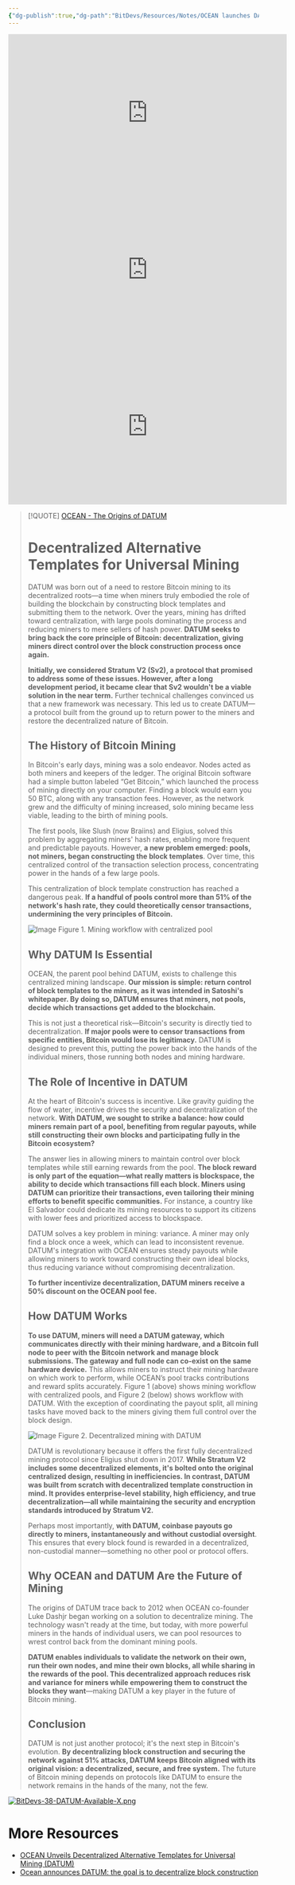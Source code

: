 ```yaml
---
{"dg-publish":true,"dg-path":"BitDevs/Resources/Notes/OCEAN launches DATUM - Decentralized Alternative Templates for Universal Mining.md","permalink":"/bit-devs/resources/notes/ocean-launches-datum-decentralized-alternative-templates-for-universal-mining/","title":"OCEAN launches DATUM - Decentralized Alternative Templates for Universal Mining","tags":["bitcoin","bitdevs","socratic-38","mining"],"noteIcon":"3","created":"2024-10-27T12:18:20.780-10:00","updated":"2024-10-27T14:56:26.565-10:00"}
---
```




<iframe width="560" height="315" src="https://www.youtube.com/embed/8iy-CfZQk7s?si=rjrVEjuplHctPx_r" title="YouTube video player" frameborder="0" allow="accelerometer; autoplay; clipboard-write; encrypted-media; gyroscope; picture-in-picture; web-share" referrerpolicy="strict-origin-when-cross-origin" allowfullscreen></iframe>

<iframe width="560" height="315" src="https://www.youtube.com/embed/IhEKJcDmiAo?si=c5Jpf90nxFbLoiCR" title="YouTube video player" frameborder="0" allow="accelerometer; autoplay; clipboard-write; encrypted-media; gyroscope; picture-in-picture; web-share" referrerpolicy="strict-origin-when-cross-origin" allowfullscreen></iframe>

<iframe width="560" height="315" src="https://www.youtube.com/embed/LQfAyzfp_kU?si=ZVJJXEQ0qImvbAfQ" title="YouTube video player" frameborder="0" allow="accelerometer; autoplay; clipboard-write; encrypted-media; gyroscope; picture-in-picture; web-share" referrerpolicy="strict-origin-when-cross-origin" allowfullscreen></iframe>

> [!QUOTE] [OCEAN - The Origins of DATUM](https://ocean.xyz/docs/datum)
> # Decentralized Alternative Templates for Universal Mining
> 
> DATUM was born out of a need to restore Bitcoin mining to its decentralized roots—a time when miners truly embodied the role of building the blockchain by constructing block templates and submitting them to the network. Over the years, mining has drifted toward centralization, with large pools dominating the process and reducing miners to mere sellers of hash power. **DATUM seeks to bring back the core principle of Bitcoin: decentralization, giving miners direct control over the block construction process once again.**
> 
> **Initially, we considered Stratum V2 (Sv2), a protocol that promised to address some of these issues. However, after a long development period, it became clear that Sv2 wouldn't be a viable solution in the near term.** Further technical challenges convinced us that a new framework was necessary. This led us to create DATUM—a protocol built from the ground up to return power to the miners and restore the decentralized nature of Bitcoin.
> 
> ## The History of Bitcoin Mining
> 
> In Bitcoin's early days, mining was a solo endeavor. Nodes acted as both miners and keepers of the ledger. The original Bitcoin software had a simple button labeled “Get Bitcoin,” which launched the process of mining directly on your computer. Finding a block would earn you 50 BTC, along with any transaction fees. However, as the network grew and the difficulty of mining increased, solo mining became less viable, leading to the birth of mining pools.
> 
> The first pools, like Slush (now Braiins) and Eligius, solved this problem by aggregating miners' hash rates, enabling more frequent and predictable payouts. However, **a new problem emerged: pools, not miners, began constructing the block templates**. Over time, this centralized control of the transaction selection process, concentrating power in the hands of a few large pools.
> 
> This centralization of block template construction has reached a dangerous peak. **If a handful of pools control more than 51% of the network's hash rate, they could theoretically censor transactions, undermining the very principles of Bitcoin.**
> 
> ![Image](https://ocean.xyz/static/assets/datum/centralized-pools.png)
> Figure 1. Mining workflow with centralized pool
> 
> ## Why DATUM Is Essential
> 
> OCEAN, the parent pool behind DATUM, exists to challenge this centralized mining landscape. **Our mission is simple: return control of block templates to the miners, as it was intended in Satoshi's whitepaper. By doing so, DATUM ensures that miners, not pools, decide which transactions get added to the blockchain.**
> 
> This is not just a theoretical risk—Bitcoin's security is directly tied to decentralization. **If major pools were to censor transactions from specific entities, Bitcoin would lose its legitimacy.** DATUM is designed to prevent this, putting the power back into the hands of the individual miners, those running both nodes and mining hardware.
> 
> ## The Role of Incentive in DATUM
> 
> At the heart of Bitcoin's success is incentive. Like gravity guiding the flow of water, incentive drives the security and decentralization of the network. **With DATUM, we sought to strike a balance: how could miners remain part of a pool, benefiting from regular payouts, while still constructing their own blocks and participating fully in the Bitcoin ecosystem?**
> 
> The answer lies in allowing miners to maintain control over block templates while still earning rewards from the pool. **The block reward is only part of the equation—what really matters is blockspace, the ability to decide which transactions fill each block. Miners using DATUM can prioritize their transactions, even tailoring their mining efforts to benefit specific communities.** For instance, a country like El Salvador could dedicate its mining resources to support its citizens with lower fees and prioritized access to blockspace.
> 
> DATUM solves a key problem in mining: variance. A miner may only find a block once a week, which can lead to inconsistent revenue. DATUM's integration with OCEAN ensures steady payouts while allowing miners to work toward constructing their own ideal blocks, thus reducing variance without compromising decentralization.
> 
> **To further incentivize decentralization, DATUM miners receive a 50% discount on the OCEAN pool fee.**
> 
> ## How DATUM Works
> 
> **To use DATUM, miners will need a DATUM gateway, which communicates directly with their mining hardware, and a Bitcoin full node to peer with the Bitcoin network and manage block submissions. The gateway and full node can co-exist on the same hardware device.** This allows miners to instruct their mining hardware on which work to perform, while OCEAN’s pool tracks contributions and reward splits accurately. Figure 1 (above) shows mining workflow with centralized pools, and Figure 2 (below) shows workflow with DATUM. With the exception of coordinating the payout split, all mining tasks have moved back to the miners giving them full control over the block design.
> 
> ![Image](https://ocean.xyz/static/assets/datum/datum.png)
> Figure 2. Decentralized mining with DATUM
> 
> DATUM is revolutionary because it offers the first fully decentralized mining protocol since Eligius shut down in 2017. **While Stratum V2 includes some decentralized elements, it's bolted onto the original centralized design, resulting in inefficiencies. In contrast, DATUM was built from scratch with decentralized template construction in mind. It provides enterprise-level stability, high efficiency, and true decentralization—all while maintaining the security and encryption standards introduced by Stratum V2.**
> 
> Perhaps most importantly, **with DATUM, coinbase payouts go directly to miners, instantaneously and without custodial oversight**. This ensures that every block found is rewarded in a decentralized, non-custodial manner—something no other pool or protocol offers.
> 
> ## Why OCEAN and DATUM Are the Future of Mining
> 
> The origins of DATUM trace back to 2012 when OCEAN co-founder Luke Dashjr began working on a solution to decentralize mining. The technology wasn't ready at the time, but today, with more powerful miners in the hands of individual users, we can pool resources to wrest control back from the dominant mining pools.
> 
> **DATUM enables individuals to validate the network on their own, run their own nodes, and mine their own blocks, all while sharing in the rewards of the pool. This decentralized approach reduces risk and variance for miners while empowering them to construct the blocks they want**—making DATUM a key player in the future of Bitcoin mining.
> 
> ## Conclusion
> 
> DATUM is not just another protocol; it's the next step in Bitcoin's evolution. **By decentralizing block construction and securing the network against 51% attacks, DATUM keeps Bitcoin aligned with its original vision: a decentralized, secure, and free system.** The future of Bitcoin mining depends on protocols like DATUM to ensure the network remains in the hands of the many, not the few.

[![BitDevs-38-DATUM-Available-X.png](/img/user/para/artifacts/BitDevs-38-DATUM-Available-X.png)](https://x.com/ocean_mining/status/1847414185572851878)

# More Resources
- [OCEAN Unveils Decentralized Alternative Templates for Universal Mining (DATUM)](https://www.nobsbitcoin.com/ocean-launches-datum/)
- [Ocean announces DATUM: the goal is to decentralize block construction](https://atlas21.com/ocean-announces-datum-the-goal-is-to-decentralize-block-construction/)

